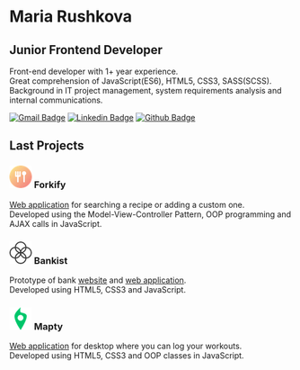 # Maria Rushkova 
## Junior Frontend Developer
Front-end developer with 1+ year experience.  
Great comprehension of JavaScript(ES6), HTML5, CSS3, SASS(SCSS).  
Background in IT project management, system requirements analysis and internal communications.  
 
[![Gmail Badge](https://img.shields.io/badge/-Gmail-BB001B?style=flat-square&logo=Gmail&logoColor=white)](mailto:maryrushkova@gmail.com)
[![Linkedin Badge](https://img.shields.io/badge/-LinkedIn-0e76a8?style=flat-square&logo=Linkedin&logoColor=white)](https://www.linkedin.com/in/maria-rushkova/)
[![Github Badge](https://img.shields.io/badge/-Github-333?style=flat-square&logo=Github&logoColor=f5f5f5)](https://github.com/mrushkova) 


## Last Projects

### ![](https://github.com/mrushkova/forkify/blob/master/src/img/favicon-s.png) Forkify
[Web application](https://mrushkova.github.io/forkify/) for searching a recipe or adding a custom one.   
Developed using the Model-View-Controller Pattern, OOP programming and AJAX calls in JavaScript. 

### ![](https://github.com/mrushkova/bankist-app/blob/master/img/logo-icon-s.png) Bankist 
Prototype of bank [website](https://mrushkova.github.io/bankist-app/) and [web application](https://mrushkova.github.io/bankist-app/app.html).  
Developed using HTML5, CSS3 and JavaScript. 

### ![](https://github.com/mrushkova/mapty/blob/master/icon-s.png) Mapty 
[Web application](https://mrushkova.github.io/mapty/) for desktop where you can log your workouts.  
Developed using HTML5, CSS3 and OOP classes in JavaScript.
 

